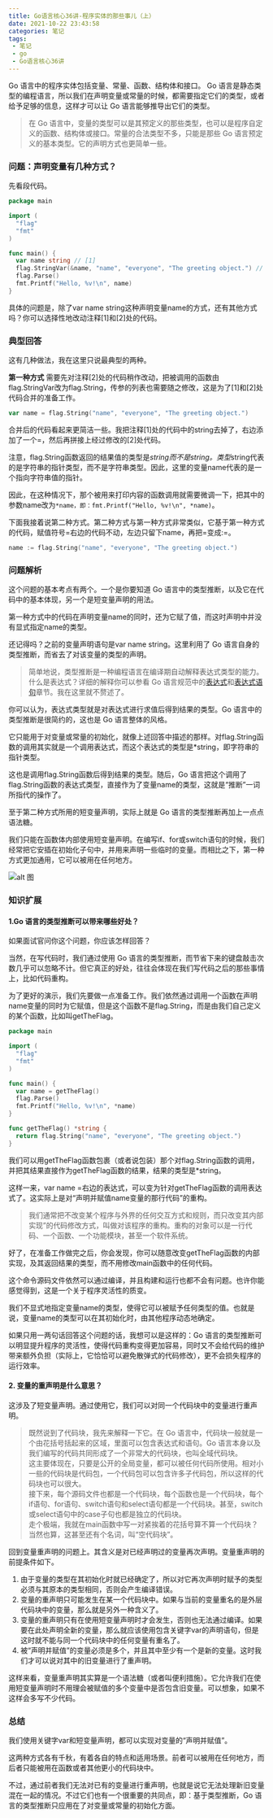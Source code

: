 ```yaml
---
title: Go语言核心36讲-程序实体的那些事儿（上）
date: 2021-10-22 23:43:58
categories: 笔记
tags: 
 - 笔记
 - go
 - Go语言核心36讲
---
```


Go 语言中的程序实体包括变量、常量、函数、结构体和接口。 Go 语言是静态类型的编程语言，所以我们在声明变量或常量的时候，都需要指定它们的类型，或者给予足够的信息，这样才可以让 Go 语言能够推导出它们的类型。
<!--more-->

>在 Go 语言中，变量的类型可以是其预定义的那些类型，也可以是程序自定义的函数、结构体或接口。常量的合法类型不多，只能是那些 Go 语言预定义的基本类型。它的声明方式也更简单一些。

### 问题：声明变量有几种方式？

先看段代码。

```go
package main

import (
  "flag"
  "fmt"
)

func main() {
  var name string // [1]
  flag.StringVar(&name, "name", "everyone", "The greeting object.") // [2]
  flag.Parse()
  fmt.Printf("Hello, %v!\n", name)
}
```

具体的问题是，除了var name string这种声明变量name的方式，还有其他方式吗？你可以选择性地改动注释[1]和[2]处的代码。

### 典型回答

这有几种做法，我在这里只说最典型的两种。

__第一种方式__ 需要先对注释[2]处的代码稍作改动，把被调用的函数由flag.StringVar改为flag.String，传参的列表也需要随之修改，这是为了[1]和[2]处代码合并的准备工作。

```go
var name = flag.String("name", "everyone", "The greeting object.")
```

合并后的代码看起来更简洁一些。我把注释[1]处的代码中的string去掉了，右边添加了一个=，然后再拼接上经过修改的[2]处代码。

注意，flag.String函数返回的结果值的类型是*string而不是string。类型*string代表的是字符串的指针类型，而不是字符串类型。因此，这里的变量name代表的是一个指向字符串值的指针。

因此，在这种情况下，那个被用来打印内容的函数调用就需要微调一下，把其中的参数name改为`*name，即：fmt.Printf("Hello, %v!\n", *name)`。

下面我接着说第二种方式。第二种方式与第一种方式非常类似，它基于第一种方式的代码，赋值符号=右边的代码不动，左边只留下name，再把=变成:=。

```go
name := flag.String("name", "everyone", "The greeting object.")
```

### 问题解析

这个问题的基本考点有两个。一个是你要知道 Go 语言中的类型推断，以及它在代码中的基本体现，另一个是短变量声明的用法。

第一种方式中的代码在声明变量name的同时，还为它赋了值，而这时声明中并没有显式指定name的类型。

还记得吗？之前的变量声明语句是var name string。这里利用了 Go 语言自身的类型推断，而省去了对该变量的类型的声明。

>简单地说，类型推断是一种编程语言在编译期自动解释表达式类型的能力。什么是表达式？详细的解释你可以参看 Go 语言规范中的[表达式](https://golang.google.cn/ref/spec#Expressions)和[表达式语句](https://golang.google.cn/ref/spec#Expression_statements)章节。我在这里就不赘述了。

你可以认为，表达式类型就是对表达式进行求值后得到结果的类型。Go 语言中的类型推断是很简约的，这也是 Go 语言整体的风格。

它只能用于对变量或常量的初始化，就像上述回答中描述的那样。对flag.String函数的调用其实就是一个调用表达式，而这个表达式的类型是*string，即字符串的指针类型。

这也是调用flag.String函数后得到结果的类型。随后，Go 语言把这个调用了flag.String函数的表达式类型，直接作为了变量name的类型，这就是“推断”一词所指代的操作了。

至于第二种方式所用的短变量声明，实际上就是 Go 语言的类型推断再加上一点点语法糖。

我们只能在函数体内部使用短变量声明。在编写if、for或switch语句的时候，我们经常把它安插在初始化子句中，并用来声明一些临时的变量。而相比之下，第一种方式更加通用，它可以被用在任何地方。

![alt 图](https://static001.geekbang.org/resource/image/b7/bc/b7d73fdce13a3a5f2d56d0b95f2c8cbc.png)

### 知识扩展

#### 1.Go 语言的类型推断可以带来哪些好处？

如果面试官问你这个问题，你应该怎样回答？

当然，在写代码时，我们通过使用 Go 语言的类型推断，而节省下来的键盘敲击次数几乎可以忽略不计。但它真正的好处，往往会体现在我们写代码之后的那些事情上，比如代码重构。

为了更好的演示，我们先要做一点准备工作。我们依然通过调用一个函数在声明name变量的同时为它赋值，但是这个函数不是flag.String，而是由我们自己定义的某个函数，比如叫getTheFlag。

```go
package main

import (
  "flag"
  "fmt"
)

func main() {
  var name = getTheFlag()
  flag.Parse()
  fmt.Printf("Hello, %v!\n", *name)
}

func getTheFlag() *string {
  return flag.String("name", "everyone", "The greeting object.")
}
```

我们可以用getTheFlag函数包裹（或者说包装）那个对flag.String函数的调用，并把其结果直接作为getTheFlag函数的结果，结果的类型是*string。

这样一来，var name =右边的表达式，可以变为针对getTheFlag函数的调用表达式了。这实际上是对“声明并赋值name变量的那行代码”的重构。

>我们通常把不改变某个程序与外界的任何交互方式和规则，而只改变其内部实现”的代码修改方式，叫做对该程序的重构。重构的对象可以是一行代码、一个函数、一个功能模块，甚至一个软件系统。

好了，在准备工作做完之后，你会发现，你可以随意改变getTheFlag函数的内部实现，及其返回结果的类型，而不用修改main函数中的任何代码。

这个命令源码文件依然可以通过编译，并且构建和运行也都不会有问题。也许你能感觉得到，这是一个关于程序灵活性的质变。

我们不显式地指定变量name的类型，使得它可以被赋予任何类型的值。也就是说，变量name的类型可以在其初始化时，由其他程序动态地确定。

如果只用一两句话回答这个问题的话，我想可以是这样的：Go 语言的类型推断可以明显提升程序的灵活性，使得代码重构变得更加容易，同时又不会给代码的维护带来额外负担（实际上，它恰恰可以避免散弹式的代码修改），更不会损失程序的运行效率。

#### 2. 变量的重声明是什么意思？

这涉及了短变量声明。通过使用它，我们可以对同一个代码块中的变量进行重声明。

> 既然说到了代码块，我先来解释一下它。在 Go 语言中，代码块一般就是一个由花括号括起来的区域，里面可以包含表达式和语句。Go 语言本身以及我们编写的代码共同形成了一个非常大的代码块，也叫全域代码块。  
这主要体现在，只要是公开的全局变量，都可以被任何代码所使用。相对小一些的代码块是代码包，一个代码包可以包含许多子代码包，所以这样的代码块也可以很大。  
接下来，每个源码文件也都是一个代码块，每个函数也是一个代码块，每个if语句、for语句、switch语句和select语句都是一个代码块。甚至，switch或select语句中的case子句也都是独立的代码块。  
走个极端，我就在main函数中写一对紧挨着的花括号算不算一个代码块？当然也算，这甚至还有个名词，叫“空代码块”。

回到变量重声明的问题上。其含义是对已经声明过的变量再次声明。变量重声明的前提条件如下。

1. 由于变量的类型在其初始化时就已经确定了，所以对它再次声明时赋予的类型必须与其原本的类型相同，否则会产生编译错误。
2. 变量的重声明只可能发生在某一个代码块中。如果与当前的变量重名的是外层代码块中的变量，那么就是另外一种含义了。
3. 变量的重声明只有在使用短变量声明时才会发生，否则也无法通过编译。如果要在此处声明全新的变量，那么就应该使用包含关键字var的声明语句，但是这时就不能与同一个代码块中的任何变量有重名了。
4. 被“声明并赋值”的变量必须是多个，并且其中至少有一个是新的变量。这时我们才可以说对其中的旧变量进行了重声明。

这样来看，变量重声明其实算是一个语法糖（或者叫便利措施）。它允许我们在使用短变量声明时不用理会被赋值的多个变量中是否包含旧变量。可以想象，如果不这样会多写不少代码。

### 总结

我们使用关键字var和短变量声明，都可以实现对变量的“声明并赋值”。

这两种方式各有千秋，有着各自的特点和适用场景。前者可以被用在任何地方，而后者只能被用在函数或者其他更小的代码块中。

不过，通过前者我们无法对已有的变量进行重声明，也就是说它无法处理新旧变量混在一起的情况。不过它们也有一个很重要的共同点，即：基于类型推断，Go 语言的类型推断只应用在了对变量或常量的初始化方面。
